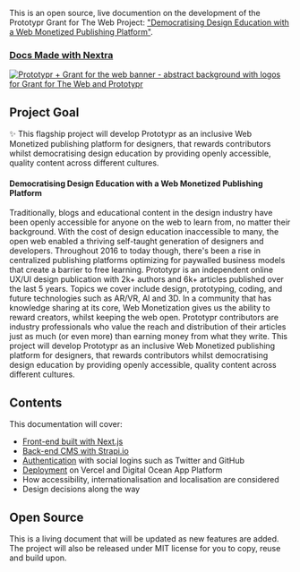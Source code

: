 This is an open source, live documention on the development of the Prototypr Grant for The Web Project: ["Democratising Design Education with a Web Monetized Publishing Platform"](https://prototypr.io/post/announcing-prototypr-grant-for-the-web-flagship-project-%f0%9f%8e%89/). 

### [Docs Made with Nextra](https://nextra.vercel.app)

<a target="_blank" href="https://prototypr.io/post/announcing-prototypr-grant-for-the-web-flagship-project-%f0%9f%8e%89/">![Prototypr + Grant for the web banner - abstract background with logos for Grant for The Web and Prototypr](https://prototyprio.gumlet.net/wp-content/uploads/2022/01/Twitter-post-179-1.png?format=webp&w=1242)</a>

## Project Goal
✨ This flagship project will develop Prototypr as an inclusive Web Monetized publishing platform for designers, that rewards contributors whilst democratising design education by providing openly accessible, quality content across different cultures.

#### Democratising Design Education with a Web Monetized Publishing Platform

Traditionally, blogs and educational content in the design industry have been openly accessible for anyone on the web to learn from, no matter their background. With the cost of design education inaccessible to many, the open web enabled a thriving self-taught generation of designers and developers. Throughout 2016 to today though, there's been a rise in centralized publishing platforms optimizing for paywalled business models that create a barrier to free learning. Prototypr is an independent online UX/UI design publication with 2k+ authors and 6k+ articles published over the last 5 years. Topics we cover include design, prototyping, coding, and future technologies such as AR/VR, AI and 3D. In a community that has knowledge sharing at its core, Web Monetization gives us the ability to reward creators, whilst keeping the web open. Prototypr contributors are industry professionals who value the reach and distribution of their articles just as much (or even more) than earning money from what they write. This project will develop Prototypr as an inclusive Web Monetized publishing platform for designers, that rewards contributors whilst democratising design education by providing openly accessible, quality content across different cultures.

## Contents

This documentation will cover:

- [Front-end built with Next.js](https://prototypr-gftw.vercel.app/front-end) 
- [Back-end CMS with Strapi.io](https://prototypr-gftw.vercel.app/back-end) 
- [Authentication](https://prototypr-gftw.vercel.app/front-end#authentication) with social logins such as Twitter and GitHub
- [Deployment](https://prototypr-gftw.vercel.app/back-end#deploying-strapi) on Vercel and Digital Ocean App Platform
- How accessibility, internationalisation and localisation are considered
- Design decisions along the way


## Open Source

This is a living document that will be updated as new features are added. The project will also be released under MIT license for you to copy, reuse and build upon.